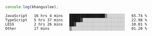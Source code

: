 ```js
console.log(khanguslee);
```

<!--START_SECTION:waka-->

```text
JavaScript   16 hrs 4 mins   ████████████████▒░░░░░░░░   65.74 %
TypeScript   5 hrs 37 mins   █████▓░░░░░░░░░░░░░░░░░░░   22.98 %
LESS         2 hrs 26 mins   ██▓░░░░░░░░░░░░░░░░░░░░░░   10.01 %
Other        17 mins         ▒░░░░░░░░░░░░░░░░░░░░░░░░   01.20 %
```

<!--END_SECTION:waka-->

<!--
**khanguslee/khanguslee** is a ✨ _special_ ✨ repository because its `README.md` (this file) appears on your GitHub profile.

Here are some ideas to get you started:

- 🔭 I’m currently working on ...
- 🌱 I’m currently learning ...
- 👯 I’m looking to collaborate on ...
- 🤔 I’m looking for help with ...
- 💬 Ask me about ...
- 📫 How to reach me: ...
- 😄 Pronouns: ...
- ⚡ Fun fact: ...
-->
